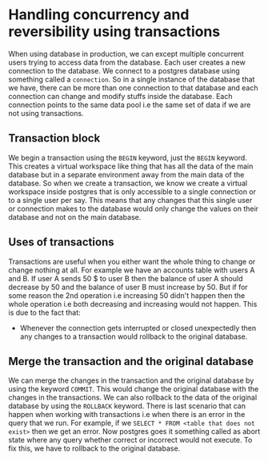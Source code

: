 # Handling concurrency and reversibility using transactions 

When using database in production, we can except multiple concurrent users trying to access data from the database. Each user creates a new connection to the database.
We connect to a postgres database using something called a `connection`. So in a single instance of the database that we have, there can be more than one connection to that database and each connection can change and modify stuffs inside the database. Each connection points to the same data pool i.e the same set of data if we are not using transactions. 

## Transaction block 
We begin a transaction using the `BEGIN` keyword, just the `BEGIN` keyword. This creates a virtual workspace like thing that has all the data of the main database but in a separate environment away from the main data of the database. So when we create a transaction, we know we create a virtual workspace inside postgres that is only accessible to a single connection or to a single user per say. This means that any changes that this single user or connection makes to the database would only change the values on their database and not on the main database. 

## Uses of transactions
Transactions are useful when you either want the whole thing to change or change nothing at all. For example we have an accounts table with users A and B. If user A sends 50 $ to user B then the balance of user A should decrease by 50 and the balance of user B must increase by 50. But if for some reason the 2nd operation i.e increasing 50 didn't happen then the whole operation i.e both decreasing and increasing would not happen. This is due to the fact that: 
- Whenever the connection gets interrupted or closed unexpectedly then any changes to a transaction would rollback to the original database. 

## Merge the transaction and the original database
We can merge the changes in the transaction and the original database by using the keyword `COMMIT`. This would change the original database with the changes in the transactions. We can also rollback to the data of the original database by using the `ROLLBACK` keyword. There is last scenario that can happen when working with transactions i.e when there is an error in the query that we run. For example, if we `SELECT * FROM <table that does not exist>` then we get an error. Now postgres goes it something called as abort state where any query whether correct or incorrect would not execute. To fix this, we have to rollback to the original database.